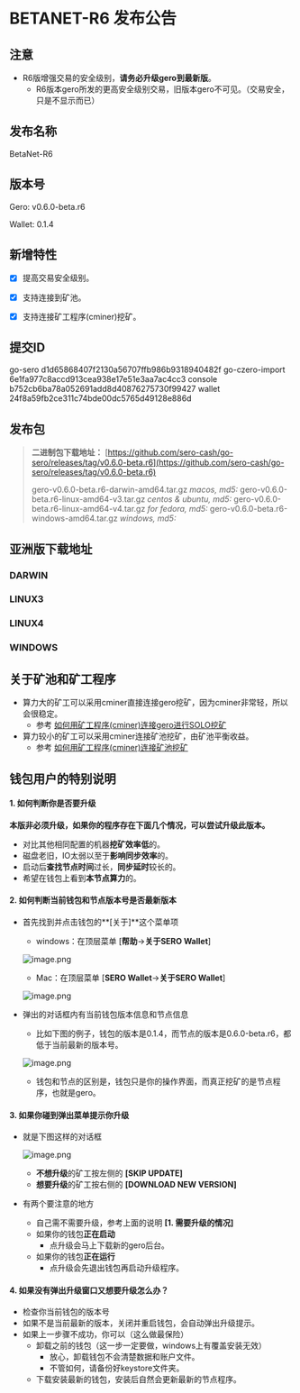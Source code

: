 # BETANET-R6 发布公告



## 注意

* R6版增强交易的安全级别，**请务必升级gero到最新版**。
  * R6版本gero所发的更高安全级别交易，旧版本gero不可见。（交易安全，只是不显示而已）



## 发布名称

BetaNet-R6



## 版本号

Gero: v0.6.0-beta.r6

Wallet: 0.1.4



## 新增特性

- [x] 提高交易安全级别。
- [x] 支持连接到矿池。
- [x] 支持连接矿工程序(cminer)挖矿。



## 提交ID

go-sero      d1d65868407f2130a56707ffb986b9318940482f
go-czero-import  6e1fa977c8accd913cea938e17e51e3aa7ac4cc3
console  b752cb6ba78a052691add8d40876275730f99427
wallet  24f8a59fb2ce311c74bde00dc5765d49128e886d



## 发布包

> **二进制包下载地址：**
> [https://github.com/sero-cash/go-sero/releases/tag/v0.6.0-beta.r6](https://github.com/sero-cash/go-sero/releases/tag/v0.6.0-beta.r6)
>
> gero-v0.6.0-beta.r6-darwin-amd64.tar.gz  _macos,  md5:_
> gero-v0.6.0-beta.r6-linux-amd64-v3.tar.gz  _centos & ubuntu, md5:_
> gero-v0.6.0-beta.r6-linux-amd64-v4.tar.gz  _for fedora, md5:_
> gero-v0.6.0-beta.r6-windows-amd64.tar.gz  _windows, md5:_



## 亚洲版下载地址

### DARWIN



### LINUX3



### LINUX4





### WINDOWS






## 关于矿池和矿工程序

- 算力大的矿工可以采用cminer直接连接gero挖矿，因为cminer非常轻，所以会很稳定。
  - 参考 [如何用矿工程序(cminer)连接gero进行SOLO挖矿](?file=Tutorial/how-to-evaluate-node-hashrate)
- 算力较小的矿工可以采用cminer连接矿池挖矿，由矿池平衡收益。
  - 参考 [如何用矿工程序(cminer)连接矿池挖矿](?file=Tutorial/how-to-evaluate-node-hashrate)





## 钱包用户的特别说明

#### 1. 如何判断你是否要升级

**本版非必须升级，如果你的程序存在下面几个情况，可以尝试升级此版本。**

- 对比其他相同配置的机器**挖矿效率低**的。
- 磁盘老旧，IO太弱以至于**影响同步效率**的。
- 启动后**查找节点时间**过长，**同步延时**较长的。
- 希望在钱包上看到**本节点算力**的。



#### 2. 如何判断当前钱包和节点版本号是否最新版本

- 首先找到并点击钱包的**[关于]**这个菜单项

  - windows：在顶层菜单 [**帮助**->**关于SERO Wallet**]

  ![image.png](https://upload-images.jianshu.io/upload_images/277023-eb709ef0c8c47af1.png?imageMogr2/auto-orient/strip%7CimageView2/2/w/400)

  - Mac：在顶层菜单 [**SERO Wallet**->**关于SERO Wallet**]

  ![image.png](https://upload-images.jianshu.io/upload_images/277023-8188131215142e1b.png?imageMogr2/auto-orient/strip%7CimageView2/2/w/400)

- 弹出的对话框内有当前钱包版本信息和节点信息

  - 比如下图的例子，钱包的版本是0.1.4，而节点的版本是0.6.0-beta.r6，都低于当前最新的版本号。

  ![image.png](https://upload-images.jianshu.io/upload_images/277023-469aa09e36dd723e.png?imageMogr2/auto-orient/strip%7CimageView2/2/w/400)

  - 钱包和节点的区别是，钱包只是你的操作界面，而真正挖矿的是节点程序，也就是gero。



#### 3. 如果你碰到弹出菜单提示你升级

- 就是下图这样的对话框

  ![image.png](https://upload-images.jianshu.io/upload_images/277023-dff2c76a75d2f6e0.png?imageMogr2/auto-orient/strip%7CimageView2/2/w/600)

  - **不想升级**的矿工按左侧的 **[SKIP UPDATE]**
  - **想要升级**的矿工按右侧的 **[DOWNLOAD NEW VERSION]**

- 有两个要注意的地方

  - 自己需不需要升级，参考上面的说明 **[1. 需要升级的情况]**
  - 如果你的钱包**正在启动**
    - 点升级会马上下载新的gero后台。
  - 如果你的钱包**正在运行**
    - 点升级会先退出钱包再启动升级程序。



#### 4. 如果没有弹出升级窗口又想要升级怎么办？

- 检查你当前钱包的版本号
- 如果不是当前最新的版本，关闭并重启钱包，会自动弹出升级提示。
- 如果上一步骤不成功，你可以（这么做最保险）
  - 卸载之前的钱包（这一步一定要做，windows上有覆盖安装无效）
    - 放心，卸载钱包不会清楚数据和账户文件。
    - 不管如何，请备份好keystore文件夹。
  - 下载安装最新的钱包，安装后自然会更新最新的节点程序。










